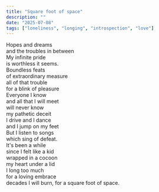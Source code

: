 ```yaml
---
title: "Square foot of space"
description: ""
date: "2025-07-08"
tags: ["loneliness", "longing", "introspection", "love"]
---    
```

Hopes and dreams    
and the troubles in between    
My infinite pride    
is worthless it seems.    
Boundless feats    
of extraordinary measure    
all of that trouble    
for a blink of pleasure    
Everyone I know    
and all that I will meet    
will never know    
my pathetic deceit    
I drive and I dance    
and I jump on my feet    
But I listen to songs    
which sing of defeat.    
It's been a while    
since I felt like a kid    
wrapped in a cocoon    
my heart under a lid    
I long too much    
for a loving embrace    
decades I will burn, 
for a square foot of space.    
